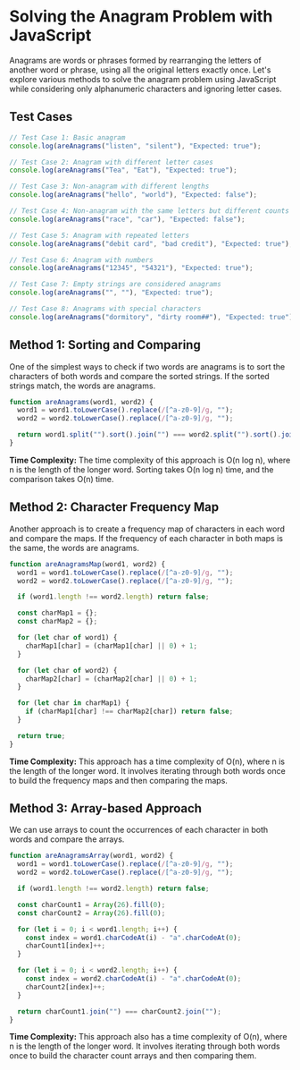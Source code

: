 # Solving the Anagram Problem with JavaScript

Anagrams are words or phrases formed by rearranging the letters of another word or phrase, using all the original letters exactly once. Let's explore various methods to solve the anagram problem using JavaScript while considering only alphanumeric characters and ignoring letter cases. 

## Test Cases
```javascript
// Test Case 1: Basic anagram
console.log(areAnagrams("listen", "silent"), "Expected: true");

// Test Case 2: Anagram with different letter cases
console.log(areAnagrams("Tea", "Eat"), "Expected: true");

// Test Case 3: Non-anagram with different lengths
console.log(areAnagrams("hello", "world"), "Expected: false");

// Test Case 4: Non-anagram with the same letters but different counts
console.log(areAnagrams("race", "car"), "Expected: false");

// Test Case 5: Anagram with repeated letters
console.log(areAnagrams("debit card", "bad credit"), "Expected: true");

// Test Case 6: Anagram with numbers
console.log(areAnagrams("12345", "54321"), "Expected: true");

// Test Case 7: Empty strings are considered anagrams
console.log(areAnagrams("", ""), "Expected: true");

// Test Case 8: Anagrams with special characters
console.log(areAnagrams("dormitory", "dirty room##"), "Expected: true");
```

## Method 1: Sorting and Comparing

One of the simplest ways to check if two words are anagrams is to sort the characters of both words and compare the sorted strings. If the sorted strings match, the words are anagrams.

```javascript
function areAnagrams(word1, word2) {
  word1 = word1.toLowerCase().replace(/[^a-z0-9]/g, "");
  word2 = word2.toLowerCase().replace(/[^a-z0-9]/g, "");

  return word1.split("").sort().join("") === word2.split("").sort().join("");
}
```

**Time Complexity:** The time complexity of this approach is O(n log n), where n is the length of the longer word. Sorting takes O(n log n) time, and the comparison takes O(n) time.

## Method 2: Character Frequency Map

Another approach is to create a frequency map of characters in each word and compare the maps. If the frequency of each character in both maps is the same, the words are anagrams.

```javascript
function areAnagramsMap(word1, word2) {
  word1 = word1.toLowerCase().replace(/[^a-z0-9]/g, "");
  word2 = word2.toLowerCase().replace(/[^a-z0-9]/g, "");

  if (word1.length !== word2.length) return false;

  const charMap1 = {};
  const charMap2 = {};

  for (let char of word1) {
    charMap1[char] = (charMap1[char] || 0) + 1;
  }

  for (let char of word2) {
    charMap2[char] = (charMap2[char] || 0) + 1;
  }

  for (let char in charMap1) {
    if (charMap1[char] !== charMap2[char]) return false;
  }

  return true;
}
```

**Time Complexity:** This approach has a time complexity of O(n), where n is the length of the longer word. It involves iterating through both words once to build the frequency maps and then comparing the maps.

## Method 3: Array-based Approach

We can use arrays to count the occurrences of each character in both words and compare the arrays.

```javascript
function areAnagramsArray(word1, word2) {
  word1 = word1.toLowerCase().replace(/[^a-z0-9]/g, "");
  word2 = word2.toLowerCase().replace(/[^a-z0-9]/g, "");

  if (word1.length !== word2.length) return false;

  const charCount1 = Array(26).fill(0);
  const charCount2 = Array(26).fill(0);

  for (let i = 0; i < word1.length; i++) {
    const index = word1.charCodeAt(i) - "a".charCodeAt(0);
    charCount1[index]++;
  }

  for (let i = 0; i < word2.length; i++) {
    const index = word2.charCodeAt(i) - "a".charCodeAt(0);
    charCount2[index]++;
  }

  return charCount1.join("") === charCount2.join("");
}
```

**Time Complexity:** This approach also has a time complexity of O(n), where n is the length of the longer word. It involves iterating through both words once to build the character count arrays and then comparing them.

